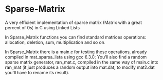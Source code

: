 # Sparse-Matrix
A very efficient implementation of sparse matrix (Matrix with a great percent of 0s) in C using Linked Lists


In Sparse_Matrix functions you can find standard matrices operations: allocation, deletion, sum, multiplication and so on.

In Sparse_Matrix there is a main.c for testing these operations, already compiled in mat_sparsa_lista using gcc 6.3.0;
You'll also find a random sparse matrix generator, ran_mat.c, compiled in the same way of main.c into ran_mat (it just produces a random output into mat.dat, to modify mat2.dat you'll have to rename its result). 
